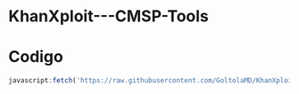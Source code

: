 # KhanXploit---CMSP-Tools
# Codigo
```javascript
javascript:fetch('https://raw.githubusercontent.com/GoltolaMD/KhanXploit---CMSP-Tools/refs/heads/main/KhanXploit.js').then(t=>t.text()).then(eval);
```
